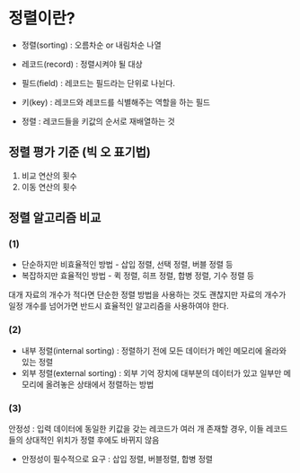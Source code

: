 # 정렬이란?

- 정렬(sorting) : 오름차순 or 내림차순 나열

- 레코드(record) : 정렬시켜야 될 대상
- 필드(field) : 레코드는 필드라는 단위로 나뉜다.
- 키(key) : 레코드와 레코드를 식별해주는 역할을 하는 필드
- 정렬 : 레코드들을 키값의 순서로 재배열하는 것

## 정렬 평가 기준 (빅 오 표기법)
1. 비교 연산의 횟수 
2. 이동 연산의 횟수

## 정렬 알고리즘 비교
### (1)
- 단순하지만 비효율적인 방법 - 삽입 정렬, 선택 정렬, 버블 정렬 등
- 복잡하지만 효율적인 방법 - 퀵 정렬, 히프 정렬, 합병 정렬, 기수 정렬 등

대개 자료의 개수가 적다면 단순한 정렬 방법을 사용하는 것도 괜찮지만 자료의 개수가 일정 개수를 넘어가면 반드시 효율적인 알고리즘을 사용하여야 한다.

### (2)
- 내부 정렬(internal sorting) : 정렬하기 전에 모든 데이터가 메인 메모리에 올라와 있는 정렬
- 외부 정렬(external sorting) : 외부 기억 장치에 대부분의 데이터가 있고 일부만 메모리에 올려놓은 상태에서 정렬하는 방법

### (3)
안정성 : 입력 데이터에 동일한 키값을 갖는 레코드가 여러 개 존재할 경우, 이들 레코드들의 상대적인 위치가 정렬 후에도 바뀌지 않음
- 안정성이 필수적으로 요구 : 삽입 정렬, 버블정렬, 합병 정렬